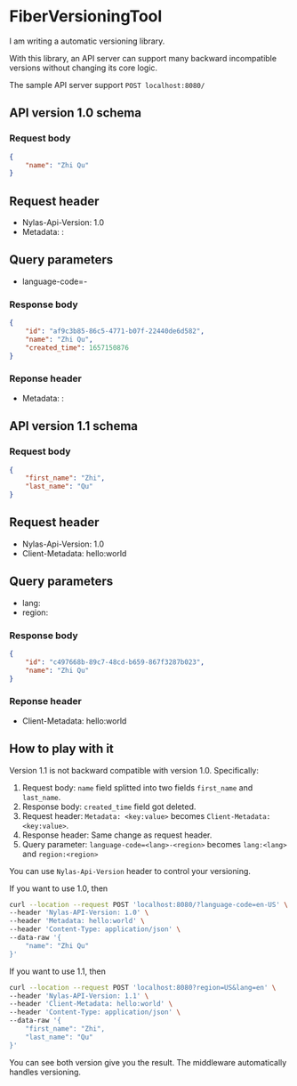 # FiberVersioningTool
I am writing a automatic versioning library.

With this library, an API server can support many backward incompatible versions without changing its core logic.

The sample API server support `POST localhost:8080/`

## API version 1.0 schema
### Request body
```json
{
    "name": "Zhi Qu"
}
```

## Request header
- Nylas-Api-Version: 1.0
- Metadata: <key>:<value>

## Query parameters
- language-code=<lang>-<region>

### Response body
```json
{
    "id": "af9c3b85-86c5-4771-b07f-22440de6d582",
    "name": "Zhi Qu",
    "created_time": 1657150876
}
```

### Reponse header
- Metadata: <key>:<value>

## API version 1.1 schema

### Request body
```json
{
    "first_name": "Zhi",
    "last_name": "Qu"
}
```

## Request header
- Nylas-Api-Version: 1.0
- Client-Metadata: hello:world

## Query parameters
- lang:<lang>
- region:<region>

### Response body
```json
{
    "id": "c497668b-89c7-48cd-b659-867f3287b023",
    "name": "Zhi Qu"
}
```

### Reponse header
- Client-Metadata: hello:world

## How to play with it
Version 1.1 is not backward compatible with version 1.0. Specifically:
1. Request body: `name` field splitted into two fields `first_name` and `last_name`.
2. Response body: `created_time` field got deleted.
3. Request header: `Metadata: <key:value>` becomes `Client-Metadata:<key:value>`.
4. Response header: Same change as request header.
5. Query parameter: `language-code=<lang>-<region>` becomes `lang:<lang>` and `region:<region>`

You can use `Nylas-Api-Version` header to control your versioning.

If you want to use 1.0, then
```bash
curl --location --request POST 'localhost:8080/?language-code=en-US' \
--header 'Nylas-API-Version: 1.0' \
--header 'Metadata: hello:world' \
--header 'Content-Type: application/json' \
--data-raw '{
    "name": "Zhi Qu"
}'
```

If you want to use 1.1, then
```bash
curl --location --request POST 'localhost:8080?region=US&lang=en' \
--header 'Nylas-API-Version: 1.1' \
--header 'Client-Metadata: hello:world' \
--header 'Content-Type: application/json' \
--data-raw '{
    "first_name": "Zhi",
    "last_name": "Qu"
}'
```

You can see both version give you the result. The middleware automatically handles versioning.
